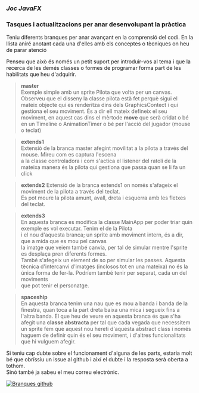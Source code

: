 ### _Joc JavaFX_
### Tasques i actualitzacions per anar desenvolupant la pràctica

Teniu diferents branques per anar avançant en la comprensió del codi. En la llista aniré anotant cada una d'elles amb els conceptes o tècniques on heu de parar atenció  

Penseu que això és només un petit suport per introduir-vos al tema i que la recerca de les demés classes o formes de programar forma part de les habilitats que heu d'adquirir.

>**master**  
Exemple simple amb un sprite Pilota que volta per un canvas. Observeu que el disseny la classe
>pilota està fet perquè sigui el mateix objecte qui es renderitza dins dels
>GraphicsContect i qui gestiona el seu moviment. És a dir ell mateix defineix el seu moviment, en aquest cas
>dins el mèrtode **move** que serà cridat o bé en un Timeline o AnimationTimer
>o bé per l'acció del jugador (mouse o teclat)

>**extends1**  
>Extensió de la branca master afegint movilitat a la pilota a través del mouse. Mireu com es captura l'escena  
>a la classe controladora i com s'actica el listener del ratolí
>de la mateixa manera és la pilota qui gestiona que passa quan se li fa un click  

>**extends2**
>Extensió de la branca extends1 on només s'afageix el moviment de la pilota a través del teclat.  
>Es pot moure la pilota amunt, avall, dreta i esquerra amb les fletxes del teclat.  

>**extends3**  
>En aquesta branca es modifica la classe MainApp per poder triar quin exemple es vol executar. Tenim el de la Pilota  
>i el nou d'aquesta branca; un sprite amb moviment intern, és a dir, que a mida que es mou pel canvas  
>la imatge que veiem també canvia, per tal de simular mentre l'sprite es desplaça pren diferents formes.  
>També s'afegeix un element de so per simular les passes.
>Aquesta tècnica d'intercanvi d'imatges (inclosos tot en una mateixa) no és la única forma de fer-la. Podríem també tenir per separat, cada un del moviments  
>que pot tenir el personatge.

>**spaceship**  
>En aquesta branca tenim una nau que es mou a banda i banda de la finestra,
>quan toca a la part dreta baixa una mica i segueix fins a l'altra banda.
>El que heu de veure en aquesta branca és que s'ha afegit una **classe abstracta**
>per tal que cada vegada que necessitem un sprite fem que aquest nou
>hereti d'aquesta abstract class i només haguem de definir quin és el seu moviment,
> i d'altres funcionalitats que hi vulguem afegir.


Si teniu cap dubte sobre el funcionament d'alguna de les parts,
estaria molt bé que obríssiu un issue al github i així el dubte i la resposta serà oberta a tothom.  
Sinó també ja sabeu el meu correu electrònic.

[![Branques github](https://youtu.be/Xjk9oiGIPlI/0.jpg)](https://youtu.be/Xjk9oiGIPlI "Navegar per les bramques del github")  


